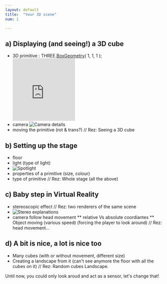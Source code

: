 ```yaml
---
layout: default
title:  "Your 3D scene"
num: 1

---
```



## a) Displaying (and seeing!) a 3D cube
* 3D primitive : THREE.[BoxGeometry](http://threejs.org/docs/api/extras/geometries/BoxGeometry.html)( 1, 1, 1 );  <iframe width="200" height="200" src="http://threejs.org/examples/webgl_geometry_cube.html" frameborder="0" allowfullscreen></iframe>
* camera ![Camera details](https://mdn.mozillademos.org/files/11091/FOVrelatedProperties.png)
* moving the primitive (rot & trans?)
// Rez: Seeing a 3D cube

## b) Setting up the stage
* floor
* light (type of light)
* ![Spotlight](https://sites.google.com/site/threejstuts/_/rsrc/1427678925804/home/spotlight-shadowmap/spot1.jpg?height=181&width=200)
* properties of a primitive (size, colour)
* type of primitive
// Rez: Whole stage (all the above)

## c) Baby step in Virtual Reality
* stereoscopic effect
// Rez: two renderers of the same scene
* ![Stereo explanations](https://mdn.mozillademos.org/files/11095/createStereoscopicImages.png  )
* camera follow head movement
** relative Vs absolute coordiantes
** Object moving (various speed) (forcing the player to look around)
// Rez: head movement...  

## d) A bit is nice, a lot is nice too
* Many cubes (with or without movement, different size)
* Creating a landscape from it (can't see anymore the floor with all the cubes on it)
// Rez: Random cubes Landscape.

Until now, you could only look aroud and act as a sensor, let's change that!
